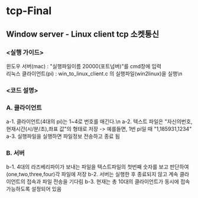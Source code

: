 # tcp-Final

## Window server - Linux client tcp 소켓통신

### <실행 가이드>
윈도우 서버(mac) : "실행파일이름 20000(포트넘버)"를 cmd창에 입력\
리눅스 클라이언트(pi) : win_to_linux_client.c 의 실행파일(win2linux)을 실행\n

### <코드 설명>
### A. 클라이언트 
a-1. 클라이언트(4대의 pi)는 1~4로 번호를 매긴다.\n
a-2. 텍스트 파일은 "자신의번호,현재시간(시/분/초),좌표 값"의 형태로 저장 -> 예를들면, 1번 pi일 때 "1,185931,1234"
a-3. 실행파일을 실행하면 파일정보 전송하고 종료 됨
  
### B. 서버
b-1. 4대의 라즈베리파이가 보내는 파일을 텍스트파일의 첫번째 숫자를 보고 판단하여 (one,two,three,four)각 파일에 저장
b-2. 서버는 실행한 후 종료되지 않고 계속 클라이언트의 접속과 파일 전송을 기다림
b-3. 현재는 총 10대의 클라이언트가 동시에 접속 가능하도록 설정되어 있음
